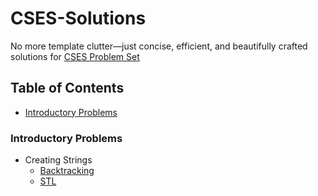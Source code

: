 <!-- omit from toc -->
# CSES-Solutions
No more template clutter—just concise, efficient, and beautifully crafted solutions for [CSES Problem Set](https://cses.fi/problemset/list/)

<!-- omit from toc -->
## Table of Contents 
- [Introductory Problems](#introductory-problems)


### Introductory Problems
- Creating Strings
  - [Backtracking](/src/Creating_Strings_Backtracking.cpp)
  - [STL](/src/Creating_Strings_STL.cpp)